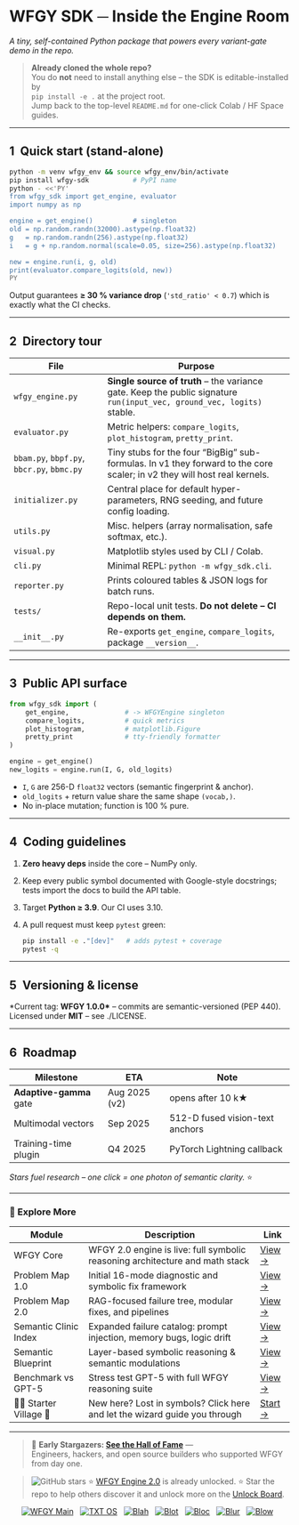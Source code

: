 # WFGY SDK ─ Inside the Engine Room  
*A tiny, self-contained Python package that powers every variant-gate demo in the repo.*

> **Already cloned the whole repo?**  
> You do **not** need to install anything else – the SDK is editable-installed by  
> `pip install -e .` at the project root.  
> Jump back to the top-level `README.md` for one-click Colab / HF Space guides.

---

## 1 Quick start (stand-alone)

```bash
python -m venv wfgy_env && source wfgy_env/bin/activate
pip install wfgy-sdk           # PyPI name
python - <<'PY'
from wfgy_sdk import get_engine, evaluator
import numpy as np

engine = get_engine()          # singleton
old = np.random.randn(32000).astype(np.float32)
g   = np.random.randn(256).astype(np.float32)
i   = g + np.random.normal(scale=0.05, size=256).astype(np.float32)

new = engine.run(i, g, old)
print(evaluator.compare_logits(old, new))
PY
````

Output guarantees **≥ 30 % variance drop** (`'std_ratio' < 0.7`) which is exactly what the CI checks.

---

## 2 Directory tour

| File                                       | Purpose                                                                                                                  |
| ------------------------------------------ | ------------------------------------------------------------------------------------------------------------------------ |
| `wfgy_engine.py`                           | **Single source of truth** – the variance gate. Keep the public signature `run(input_vec, ground_vec, logits)` stable.   |
| `evaluator.py`                             | Metric helpers: `compare_logits`, `plot_histogram`, `pretty_print`.                                                      |
| `bbam.py`, `bbpf.py`, `bbcr.py`, `bbmc.py` | Tiny stubs for the four “BigBig” sub-formulas. In v1 they forward to the core scaler; in v2 they will host real kernels. |
| `initializer.py`                           | Central place for default hyper-parameters, RNG seeding, and future config loading.                                      |
| `utils.py`                                 | Misc. helpers (array normalisation, safe softmax, etc.).                                                                 |
| `visual.py`                                | Matplotlib styles used by CLI / Colab.                                                                                   |
| `cli.py`                                   | Minimal REPL: `python -m wfgy_sdk.cli`.                                                                                  |
| `reporter.py`                              | Prints coloured tables & JSON logs for batch runs.                                                                       |
| `tests/`                                   | Repo-local unit tests. **Do not delete – CI depends on them.**                                                           |
| `__init__.py`                              | Re-exports `get_engine`, `compare_logits`, package `__version__`.                                                        |

---

## 3 Public API surface

```python
from wfgy_sdk import (
    get_engine,              # -> WFGYEngine singleton
    compare_logits,          # quick metrics
    plot_histogram,          # matplotlib.Figure
    pretty_print             # tty-friendly formatter
)

engine = get_engine()
new_logits = engine.run(I, G, old_logits)
```

* `I`, `G` are 256-D `float32` vectors (semantic fingerprint & anchor).
* `old_logits` + return value share the same shape `(vocab,)`.
* No in-place mutation; function is 100 % pure.

---

## 4 Coding guidelines

1. **Zero heavy deps** inside the core – NumPy only.
2. Keep every public symbol documented with Google-style docstrings; tests import the docs to build the API table.
3. Target **Python ≥ 3.9**. Our CI uses 3.10.
4. A pull request must keep `pytest` green:

   ```bash
   pip install -e ."[dev]"   # adds pytest + coverage
   pytest -q
   ```

---

## 5 Versioning & license

*Current tag: **WFGY 1.0.0\*** – commits are semantic-versioned (PEP 440).
Licensed under **MIT** – see ./LICENSE.

---

## 6 Roadmap

| Milestone               | ETA           | Note                            |
| ----------------------- | ------------- | ------------------------------- |
| **Adaptive-gamma** gate | Aug 2025 (v2) | opens after 10 k★               |
| Multimodal vectors      | Sep 2025      | 512-D fused vision-text anchors |
| Training-time plugin    | Q4 2025       | PyTorch Lightning callback      |

*Stars fuel research – one click = one photon of semantic clarity.* ⭐


---

### 🧭 Explore More

| Module                | Description                                              | Link     |
|-----------------------|----------------------------------------------------------|----------|
| WFGY Core             | WFGY 2.0 engine is live: full symbolic reasoning architecture and math stack | [View →](https://github.com/onestardao/WFGY/tree/main/core/README.md) |
| Problem Map 1.0       | Initial 16-mode diagnostic and symbolic fix framework    | [View →](https://github.com/onestardao/WFGY/tree/main/ProblemMap/README.md) |
| Problem Map 2.0       | RAG-focused failure tree, modular fixes, and pipelines   | [View →](https://github.com/onestardao/WFGY/blob/main/ProblemMap/rag-architecture-and-recovery.md) |
| Semantic Clinic Index | Expanded failure catalog: prompt injection, memory bugs, logic drift | [View →](https://github.com/onestardao/WFGY/blob/main/ProblemMap/SemanticClinicIndex.md) |
| Semantic Blueprint    | Layer-based symbolic reasoning & semantic modulations   | [View →](https://github.com/onestardao/WFGY/tree/main/SemanticBlueprint/README.md) |
| Benchmark vs GPT-5    | Stress test GPT-5 with full WFGY reasoning suite         | [View →](https://github.com/onestardao/WFGY/tree/main/benchmarks/benchmark-vs-gpt5/README.md) |
| 🧙‍♂️ Starter Village 🏡 | New here? Lost in symbols? Click here and let the wizard guide you through | [Start →](https://github.com/onestardao/WFGY/blob/main/StarterVillage/README.md) |

---

> 👑 **Early Stargazers: [See the Hall of Fame](https://github.com/onestardao/WFGY/tree/main/stargazers)** —  
> Engineers, hackers, and open source builders who supported WFGY from day one.

> <img src="https://img.shields.io/github/stars/onestardao/WFGY?style=social" alt="GitHub stars"> ⭐ [WFGY Engine 2.0](https://github.com/onestardao/WFGY/blob/main/core/README.md) is already unlocked. ⭐ Star the repo to help others discover it and unlock more on the [Unlock Board](https://github.com/onestardao/WFGY/blob/main/STAR_UNLOCKS.md).

<div align="center">

[![WFGY Main](https://img.shields.io/badge/WFGY-Main-red?style=flat-square)](https://github.com/onestardao/WFGY)
&nbsp;
[![TXT OS](https://img.shields.io/badge/TXT%20OS-Reasoning%20OS-orange?style=flat-square)](https://github.com/onestardao/WFGY/tree/main/OS)
&nbsp;
[![Blah](https://img.shields.io/badge/Blah-Semantic%20Embed-yellow?style=flat-square)](https://github.com/onestardao/WFGY/tree/main/OS/BlahBlahBlah)
&nbsp;
[![Blot](https://img.shields.io/badge/Blot-Persona%20Core-green?style=flat-square)](https://github.com/onestardao/WFGY/tree/main/OS/BlotBlotBlot)
&nbsp;
[![Bloc](https://img.shields.io/badge/Bloc-Reasoning%20Compiler-blue?style=flat-square)](https://github.com/onestardao/WFGY/tree/main/OS/BlocBlocBloc)
&nbsp;
[![Blur](https://img.shields.io/badge/Blur-Text2Image%20Engine-navy?style=flat-square)](https://github.com/onestardao/WFGY/tree/main/OS/BlurBlurBlur)
&nbsp;
[![Blow](https://img.shields.io/badge/Blow-Game%20Logic-purple?style=flat-square)](https://github.com/onestardao/WFGY/tree/main/OS/BlowBlowBlow)
&nbsp;
</div>


